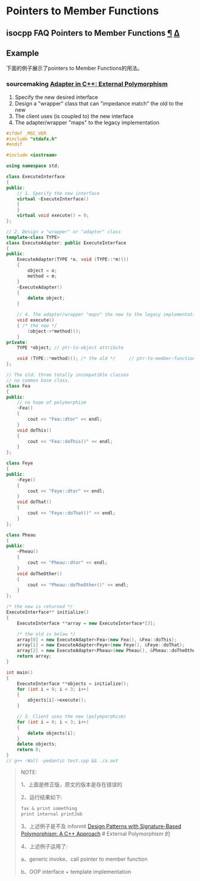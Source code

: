 # Pointers to Member Functions



## isocpp FAQ Pointers to Member Functions [¶](https://isocpp.org/wiki/faq/pointers-to-members) [Δ](https://isocpp.org/wiki/faq/pointers-to-members#)



## Example

下面的例子展示了pointers to Member Functions的用法。

### sourcemaking [Adapter in C++: External Polymorphism](https://sourcemaking.com/design_patterns/adapter/cpp/2)

1. Specify the new desired interface
2. Design a "wrapper" class that can "impedance match" the old to the new
3. The client uses (is coupled to) the new interface
4. The adapter/wrapper "maps" to the legacy implementation

```C++
#ifdef _MSC_VER
#include "stdafx.h"
#endif

#include <iostream>

using namespace std;

class ExecuteInterface
{
public:
	// 1. Specify the new interface
	virtual ~ExecuteInterface()
	{
	}
	virtual void execute() = 0;
};

// 2. Design a "wrapper" or "adapter" class
template<class TYPE>
class ExecuteAdapter: public ExecuteInterface
{
public:
	ExecuteAdapter(TYPE *o, void (TYPE::*m)())
	{
		object = o;
		method = m;
	}
	~ExecuteAdapter()
	{
		delete object;
	}

	// 4. The adapter/wrapper "maps" the new to the legacy implementation
	void execute()
	{ /* the new */
		(object->*method)();
	}
private:
	TYPE *object; // ptr-to-object attribute

	void (TYPE::*method)(); /* the old */     // ptr-to-member-function attribute
};

// The old: three totally incompatible classes
// no common base class,
class Fea
{
public:
	// no hope of polymorphism
	~Fea()
	{
		cout << "Fea::dtor" << endl;
	}
	void doThis()
	{
		cout << "Fea::doThis()" << endl;
	}
};

class Feye
{
public:
	~Feye()
	{
		cout << "Feye::dtor" << endl;
	}
	void doThat()
	{
		cout << "Feye::doThat()" << endl;
	}
};

class Pheau
{
public:
	~Pheau()
	{
		cout << "Pheau::dtor" << endl;
	}
	void doTheOther()
	{
		cout << "Pheau::doTheOther()" << endl;
	}
};

/* the new is returned */
ExecuteInterface** initialize()
{
	ExecuteInterface **array = new ExecuteInterface*[3];

	/* the old is below */
	array[0] = new ExecuteAdapter<Fea>(new Fea(), &Fea::doThis);
	array[1] = new ExecuteAdapter<Feye>(new Feye(), &Feye::doThat);
	array[2] = new ExecuteAdapter<Pheau>(new Pheau(), &Pheau::doTheOther);
	return array;
}

int main()
{
	ExecuteInterface **objects = initialize();
	for (int i = 0; i < 3; i++)
	{
		objects[i]->execute();
	}

	// 3. Client uses the new (polymporphism)
	for (int i = 0; i < 3; i++)
	{
		delete objects[i];
	}
	delete objects;
	return 0;
}
// g++ -Wall -pedantic test.cpp && ./a.out

```

> NOTE: 
>
> 1、上面是修正版，原文的版本是存在错误的
>
> 2、运行结果如下:
>
> ```C++
> fax & print something
> print internal printJob
> ```
>
> 3、上述例子是不及 informit [Design Patterns with Signature-Based Polymorphism: A C++ Approach](https://www.informit.com/articles/article.aspx?p=700594) # External Polymorphism 的
>
> 4、上述例子运用了: 
>
> a、generic  invoke、call pointer to member function
>
> b、OOP interface + template implementation




